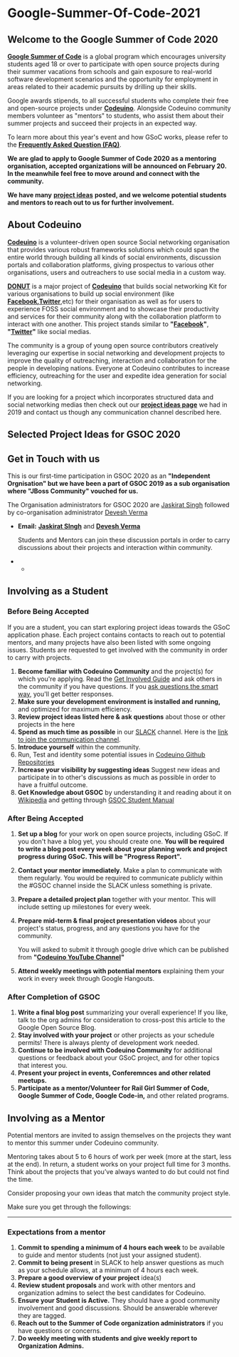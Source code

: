 # Google-Summer-Of-Code-2021

## **Welcome to the Google Summer of Code 2020** <a id="welcome-to-the-google-summer-of-code-2020"></a>

​[**Google Summer of Code**](https://summerofcode.withgoogle.com/) is a global program which encourages university students aged 18 or over to participate with open source projects during their summer vacations from schools and gain exposure to real-world software development scenarios and the opportunity for employment in areas related to their academic pursuits by drilling up their skills.

Google awards stipends, to all successful students who complete their free and open-source projects under [**Codeuino**](http://www.codeuino.org/). Alongside Codeuino community members volunteer as "mentors" to students, who assist them about their summer projects and succeed their projects in an expected way.

To learn more about this year's event and how GSoC works, please refer to the [**Frequently Asked Question \(FAQ\)**](https://developers.google.com/open-source/gsoc/faq).

**We are glad to apply to Google Summer of Code 2020 as a mentoring organisation, accepted organizations will be announced on February 20. In the meanwhile feel free to move around and connect with the community.**

**We have many** [**project ideas**](https://developer.jboss.org/wiki/GSoC2019Ideas#jive_content_id_Category_Codeuino) **posted, and we welcome potential students and mentors to reach out to us for further involvement.**

## **About Codeuino** <a id="about-codeuino"></a>

​[**Codeuino**](http://www.codeuino.org/) is a volunteer-driven open source Social networking organisation that provides various robust frameworks solutions which could span the entire world through building all kinds of social environments, discussion portals and collaboration platforms, giving prospectus to various other organisations, users and outreachers to use social media in a custom way.

​[**DONUT**](https://github.com/codeuino/Social-Platform-Donut) is a major project of [**Codeuino**](http://www.codeuino.org/) that builds social networking Kit for various organisations to build up social environment \(like [**Facebook**](http://www.facebook.com/)**,**[**Twitter**](http://www.twitter.com/),etc\) for their organisation as well as for users to experience FOSS social environment and to showcase their productivity and services for their community along with the collaboration platform to interact with one another. This project stands similar to **"**[**Facebook**](https://facebook.com/)**"**, **"**[**Twitter**](https://twitter.com/)**"** like social medias.

The community is a group of young open source contributors creatively leveraging our expertise in social networking and development projects to improve the quality of outreaching, interaction and collaboration for the people in developing nations. Everyone at Codeuino contributes to increase efficiency, outreaching for the user and expedite idea generation for social networking.

If you are looking for a project which incorporates structured data and social networking medias then check out our [**project ideas page**](https://developer.jboss.org/wiki/GSoC2019Ideas#jive_content_id_Category_Codeuino) we had in 2019 and contact us though any communication channel described here.

## Selected Project Ideas for GSOC 2020 <a id="selected-project-ideas-for-gsoc-2020"></a>

## **Get in Touch with us** <a id="get-in-touch-with-us"></a>

This is our first-time participation in GSOC 2020 as an **"Independent Orgnisation" but we have been a part of GSOC 2019 as a sub organisation where "JBoss Community" vouched for us.**

The Organisation administrators for GSOC 2020 are [Jaskirat Singh](https://twitter.com/jaskirat626) followed by co-organisation administrator [Devesh Verma](https://twitter.com/devesh__verma)​

* **Email:** [**Jaskirat SIngh**](mailto:juskirat2000@gmail.com) and [**Devesh Verma**](mailto:deveshverma619@gmail.com)​

  Students and Mentors can join these discussion portals in order to carry discussions about their projects and interaction within community.

* * 
## **Involving as a Student** <a id="involving-as-a-student"></a>

### Before Being Accepted <a id="before-being-accepted"></a>

If you are a student, you can start exploring project ideas towards the GSoC application phase. Each project contains contacts to reach out to potential mentors, and many projects have also been listed with some ongoing issues. Students are requested to get involved with the community in order to carry with projects.

1. **Become familiar with Codeuino Community** and the project\(s\) for which you're applying. Read the [Get Involved Guide](http://codeuino.org/getInvolved.html) and ask others in the community if you have questions. If you [ask questions the smart way](http://www.catb.org/~esr/faqs/smart-questions.html), you'll get better responses.
2. **Make sure your development environment is installed and running,** and optimized for maximum efficiency.
3. **Review project ideas listed here & ask questions** about those or other projects in the here
4. **Spend as much time as possible** in our [SLACK](http://codeuino.slack.com/) channel. Here is the [link to join the communication channel](http://slack.codeuino.org/).
5. **Introduce yourself** within the community.
6. Run, Test and identity some potential issues in [Codeuino Github Repositories](https://github.com/codeuino)​
7. **Increase your visibility by suggesting ideas** Suggest new ideas and participate in to other's discussions as much as possible in order to have a fruitful outcome.
8. **Get Knowledge about GSOC** by understanding it and reading about it on [Wikipedia](https://en.wikipedia.org/wiki/Google_Summer_of_Code) and getting through [GSOC Student Manual](https://google.github.io/gsocguides/student/)​

### After Being Accepted  <a id="after-being-accepted"></a>

1. **Set up a blog** for your work on open source projects, including GSoC. If you don't have a blog yet, you should create one. **You will be required to write a blog post every week about your planning work and project progress during GSoC. This will be "Progress Report".**
2. **Contact your mentor immediately.** Make a plan to communicate with them regularly. You would be required to communicate publicly within the \#GSOC channel inside the SLACK unless something is private.
3. **Prepare a detailed project plan** together with your mentor. This will include setting up milestones for every week.
4. **Prepare mid-term & final project presentation videos** about your project's status, progress, and any questions you have for the community.

   You will asked to submit it through google drive which can be published from **"**[**Codeuino YouTube Channel**](https://www.youtube.com/channel/UCmC2EOPv_oyJIevTyzlZTDQ)**"**

5. **Attend weekly meetings with potential mentors** explaining them your work in every week through Google Hangouts.

### After Completion of GSOC <a id="after-completion-of-gsoc"></a>

1. **Write a final blog post** summarizing your overall experience! If you like, talk to the org admins for consideration to cross-post this article to the Google Open Source Blog.
2. **Stay involved with your project** or other projects as your schedule permits! There is always plenty of development work needed.
3. **Continue to be involved with Codeuino Community** for additional questions or feedback about your GSoC project, and for other topics that interest you.
4. **Present your project in events, Conferemnces and other related meetups.**
5. **Participate as a mentor/Volunteer for Rail Girl Summer of Code, Google Summer of Code, Google Code-in,** and other related programs.

## **Involving as a Mentor** <a id="involving-as-a-mentor"></a>

Potential mentors are invited to assign themselves on the projects they want to mentor this summer under Codeuino community.

Mentoring takes about 5 to 6 hours of work per week \(more at the start, less at the end\). In return, a student works on your project full time for 3 months. Think about the projects that you’ve always wanted to do but could not find the time.

Consider proposing your own ideas that match the community project style.

Make sure you get through the followings:

* * * 
### Expectations from a mentor <a id="expectations-from-a-mentor"></a>

1. **Commit to spending a minimum of 4 hours each week** to be available to guide and mentor students \(not just your assigned student\).
2. **Commit to being present** in SLACK to help answer questions as much as your schedule allows, at a minimum of 4 hours each week.
3. **Prepare a good overview of your project** idea\(s\)
4. **Review student proposals** and work with other mentors and organization admins to select the best candidates for Codeuino.
5. **Ensure your Student is Active.** They should have a good community involvement and good discussions. Should be answerable wherever they are tagged.
6.  **Reach out to the Summer of Code organization administrators** if you have questions or concerns.
7. **Do weekly meeting with students and give weekly report to Organization Admins.**

​

​

